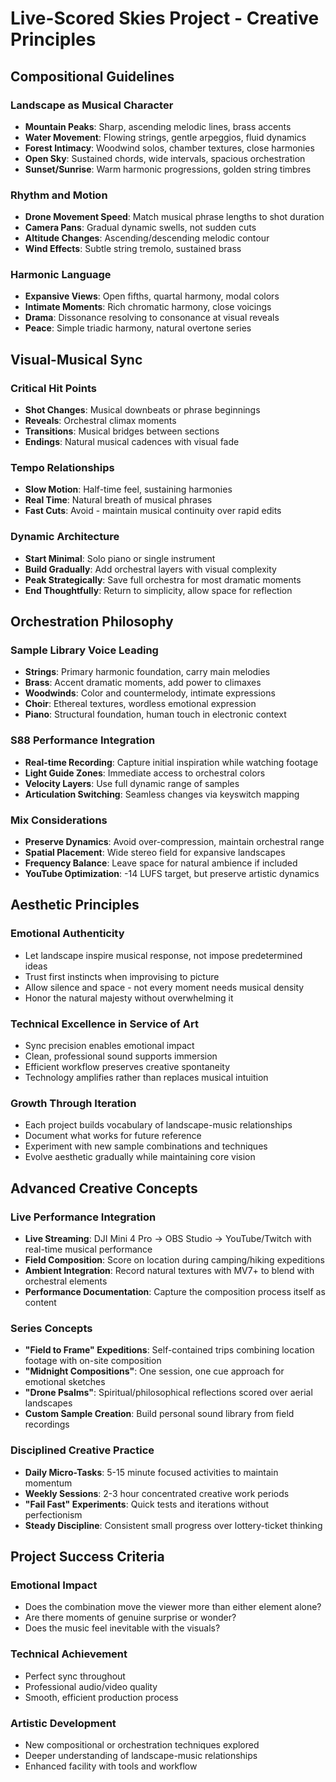 # Live-Scored Skies Project - Creative Principles

## Compositional Guidelines

### Landscape as Musical Character
- **Mountain Peaks**: Sharp, ascending melodic lines, brass accents
- **Water Movement**: Flowing strings, gentle arpeggios, fluid dynamics
- **Forest Intimacy**: Woodwind solos, chamber textures, close harmonies
- **Open Sky**: Sustained chords, wide intervals, spacious orchestration
- **Sunset/Sunrise**: Warm harmonic progressions, golden string timbres

### Rhythm and Motion
- **Drone Movement Speed**: Match musical phrase lengths to shot duration
- **Camera Pans**: Gradual dynamic swells, not sudden cuts
- **Altitude Changes**: Ascending/descending melodic contour
- **Wind Effects**: Subtle string tremolo, sustained brass

### Harmonic Language
- **Expansive Views**: Open fifths, quartal harmony, modal colors
- **Intimate Moments**: Rich chromatic harmony, close voicings
- **Drama**: Dissonance resolving to consonance at visual reveals
- **Peace**: Simple triadic harmony, natural overtone series

## Visual-Musical Sync

### Critical Hit Points
- **Shot Changes**: Musical downbeats or phrase beginnings
- **Reveals**: Orchestral climax moments
- **Transitions**: Musical bridges between sections
- **Endings**: Natural musical cadences with visual fade

### Tempo Relationships
- **Slow Motion**: Half-time feel, sustaining harmonies
- **Real Time**: Natural breath of musical phrases
- **Fast Cuts**: Avoid - maintain musical continuity over rapid edits

### Dynamic Architecture
- **Start Minimal**: Solo piano or single instrument
- **Build Gradually**: Add orchestral layers with visual complexity
- **Peak Strategically**: Save full orchestra for most dramatic moments
- **End Thoughtfully**: Return to simplicity, allow space for reflection

## Orchestration Philosophy

### Sample Library Voice Leading
- **Strings**: Primary harmonic foundation, carry main melodies
- **Brass**: Accent dramatic moments, add power to climaxes
- **Woodwinds**: Color and countermelody, intimate expressions
- **Choir**: Ethereal textures, wordless emotional expression
- **Piano**: Structural foundation, human touch in electronic context

### S88 Performance Integration
- **Real-time Recording**: Capture initial inspiration while watching footage
- **Light Guide Zones**: Immediate access to orchestral colors
- **Velocity Layers**: Use full dynamic range of samples
- **Articulation Switching**: Seamless changes via keyswitch mapping

### Mix Considerations
- **Preserve Dynamics**: Avoid over-compression, maintain orchestral range
- **Spatial Placement**: Wide stereo field for expansive landscapes
- **Frequency Balance**: Leave space for natural ambience if included
- **YouTube Optimization**: -14 LUFS target, but preserve artistic dynamics

## Aesthetic Principles

### Emotional Authenticity
- Let landscape inspire musical response, not impose predetermined ideas
- Trust first instincts when improvising to picture
- Allow silence and space - not every moment needs musical density
- Honor the natural majesty without overwhelming it

### Technical Excellence in Service of Art
- Sync precision enables emotional impact
- Clean, professional sound supports immersion
- Efficient workflow preserves creative spontaneity
- Technology amplifies rather than replaces musical intuition

### Growth Through Iteration
- Each project builds vocabulary of landscape-music relationships
- Document what works for future reference
- Experiment with new sample combinations and techniques
- Evolve aesthetic gradually while maintaining core vision

## Advanced Creative Concepts

### Live Performance Integration
- **Live Streaming**: DJI Mini 4 Pro → OBS Studio → YouTube/Twitch with real-time musical performance
- **Field Composition**: Score on location during camping/hiking expeditions
- **Ambient Integration**: Record natural textures with MV7+ to blend with orchestral elements
- **Performance Documentation**: Capture the composition process itself as content

### Series Concepts
- **"Field to Frame" Expeditions**: Self-contained trips combining location footage with on-site composition
- **"Midnight Compositions"**: One session, one cue approach for emotional sketches
- **"Drone Psalms"**: Spiritual/philosophical reflections scored over aerial landscapes
- **Custom Sample Creation**: Build personal sound library from field recordings

### Disciplined Creative Practice
- **Daily Micro-Tasks**: 5-15 minute focused activities to maintain momentum
- **Weekly Sessions**: 2-3 hour concentrated creative work periods
- **"Fail Fast" Experiments**: Quick tests and iterations without perfectionism
- **Steady Discipline**: Consistent small progress over lottery-ticket thinking

## Project Success Criteria

### Emotional Impact
- Does the combination move the viewer more than either element alone?
- Are there moments of genuine surprise or wonder?
- Does the music feel inevitable with the visuals?

### Technical Achievement
- Perfect sync throughout
- Professional audio/video quality
- Smooth, efficient production process

### Artistic Development
- New compositional or orchestration techniques explored
- Deeper understanding of landscape-music relationships
- Enhanced facility with tools and workflow

